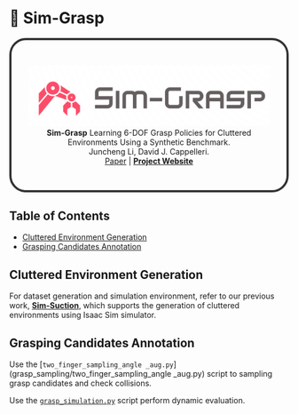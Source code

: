 # 🚀 Sim-Grasp
<div style="border: 4px solid #333; padding: 30px; border-radius: 30px; text-align: center;">
<p align="center">
  <img src="sim-grasp-logo.png" alt="Sim-Grasp Logo" width="500"><br>
  <strong>Sim-Grasp</strong> Learning 6-DOF Grasp Policies for Cluttered Environments Using a Synthetic Benchmark.<br>
  Juncheng Li, David J. Cappelleri.<br>
<a href="https://arxiv.org/abs/2405.00841">Paper</a> |
<a href="https://junchengli1.github.io/Sim-Grasp-Web/"><strong>Project Website</strong></a>

</p>
</div>

## Table of Contents
- [Cluttered Environment Generation](#cluttered-environment-generation)
- [Grasping Candidates Annotation](#grasping-candidates-annotation)


## Cluttered Environment Generation
<p>For dataset generation and simulation environment, refer to our previous work, <a href="https://github.com/junchengli1/Sim-Suction-API"><strong>Sim-Suction</strong></a>, which supports the generation of cluttered environments using Isaac Sim simulator.


## Grasping Candidates Annotation

Use the [`two_finger_sampling_angle _aug.py`](grasp_sampling/two_finger_sampling_angle _aug.py) script to sampling grasp candidates and check collisions.

Use the [`grasp_simulation.py`](grasp_sampling/grasp_simulation.py) script perform dynamic evaluation.